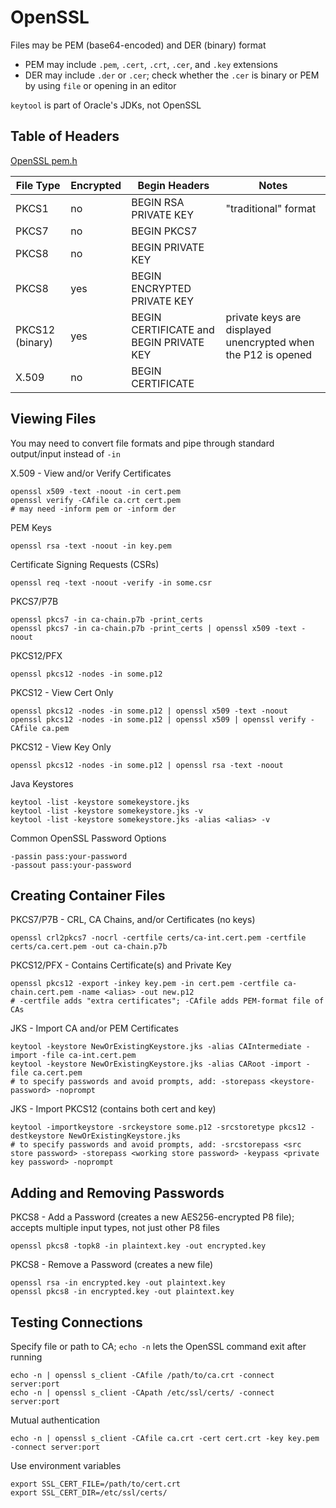 # OpenSSL

Files may be PEM (base64-encoded) and DER (binary) format
- PEM may include `.pem`, `.cert`, `.crt`, `.cer`, and `.key` extensions
- DER may include `.der` or `.cer`; check whether the `.cer` is binary or PEM by using `file` or opening in an editor

`keytool` is part of Oracle's JDKs, not OpenSSL

## Table of Headers

[OpenSSL pem.h](https://github.com/openssl/openssl/blob/master/include/openssl/pem.h)

| File Type | Encrypted | Begin Headers | Notes |
| -- | -- | -- | -- |
| PKCS1 | no | BEGIN RSA PRIVATE KEY | "traditional" format |
| PKCS7 | no | BEGIN PKCS7 ||
| PKCS8 | no | BEGIN PRIVATE KEY ||
| PKCS8 | yes | BEGIN ENCRYPTED PRIVATE KEY ||
| PKCS12 (binary) | yes | BEGIN CERTIFICATE and BEGIN PRIVATE KEY | private keys are displayed unencrypted when the P12 is opened |
| X.509 | no | BEGIN CERTIFICATE ||

## Viewing Files

You may need to convert file formats and pipe through standard output/input instead of `-in`

X.509 - View and/or Verify Certificates

	openssl x509 -text -noout -in cert.pem
	openssl verify -CAfile ca.crt cert.pem
	# may need -inform pem or -inform der

PEM Keys

	openssl rsa -text -noout -in key.pem

Certificate Signing Requests (CSRs)

	openssl req -text -noout -verify -in some.csr

PKCS7/P7B

	openssl pkcs7 -in ca-chain.p7b -print_certs
	openssl pkcs7 -in ca-chain.p7b -print_certs | openssl x509 -text -noout

PKCS12/PFX

	openssl pkcs12 -nodes -in some.p12

PKCS12 - View Cert Only

	openssl pkcs12 -nodes -in some.p12 | openssl x509 -text -noout
	openssl pkcs12 -nodes -in some.p12 | openssl x509 | openssl verify -CAfile ca.pem

PKCS12 - View Key Only

	openssl pkcs12 -nodes -in some.p12 | openssl rsa -text -noout

Java Keystores

	keytool -list -keystore somekeystore.jks
	keytool -list -keystore somekeystore.jks -v
	keytool -list -keystore somekeystore.jks -alias <alias> -v

Common OpenSSL Password Options

	-passin pass:your-password
	-passout pass:your-password

## Creating Container Files

PKCS7/P7B - CRL, CA Chains, and/or Certificates (no keys)

	openssl crl2pkcs7 -nocrl -certfile certs/ca-int.cert.pem -certfile certs/ca.cert.pem -out ca-chain.p7b

PKCS12/PFX - Contains Certificate(s) and Private Key

	openssl pkcs12 -export -inkey key.pem -in cert.pem -certfile ca-chain.cert.pem -name <alias> -out new.p12
	# -certfile adds "extra certificates"; -CAfile adds PEM-format file of CAs

JKS - Import CA and/or PEM Certificates

	keytool -keystore NewOrExistingKeystore.jks -alias CAIntermediate -import -file ca-int.cert.pem
	keytool -keystore NewOrExistingKeystore.jks -alias CARoot -import -file ca.cert.pem
	# to specify passwords and avoid prompts, add: -storepass <keystore-password> -noprompt

JKS - Import PKCS12 (contains both cert and key)

	keytool -importkeystore -srckeystore some.p12 -srcstoretype pkcs12 -destkeystore NewOrExistingKeystore.jks
	# to specify passwords and avoid prompts, add: -srcstorepass <src store password> -storepass <working store password> -keypass <private key password> -noprompt

## Adding and Removing Passwords

PKCS8 - Add a Password (creates a new AES256-encrypted P8 file); accepts multiple input types, not just other P8 files

	openssl pkcs8 -topk8 -in plaintext.key -out encrypted.key

PKCS8 - Remove a Password (creates a new file)

	openssl rsa -in encrypted.key -out plaintext.key
	openssl pkcs8 -in encrypted.key -out plaintext.key

## Testing Connections

Specify file or path to CA; `echo -n` lets the OpenSSL command exit after running

	echo -n | openssl s_client -CAfile /path/to/ca.crt -connect server:port
	echo -n | openssl s_client -CApath /etc/ssl/certs/ -connect server:port

Mutual authentication

	echo -n | openssl s_client -CAfile ca.crt -cert cert.crt -key key.pem -connect server:port

Use environment variables

	export SSL_CERT_FILE=/path/to/cert.crt
	export SSL_CERT_DIR=/etc/ssl/certs/

